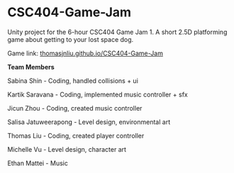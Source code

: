 # CSC404-Game-Jam
Unity project for the 6-hour CSC404 Game Jam 1. A short 2.5D platforming game about getting to your lost space dog.

Game link: [thomasjnliu.github.io/CSC404-Game-Jam](https://thomasjnliu.github.io/CSC404-Game-Jam/)



**Team Members**

Sabina Shin - Coding, handled collisions + ui

Kartik Saravana - Coding, implemented music controller + sfx

Jicun Zhou - Coding, created music controller 

Salisa Jatuweerapong - Level design, environmental art

Thomas Liu - Coding, created player controller

Michelle Vu - Level design, character art 

Ethan Mattei - Music
